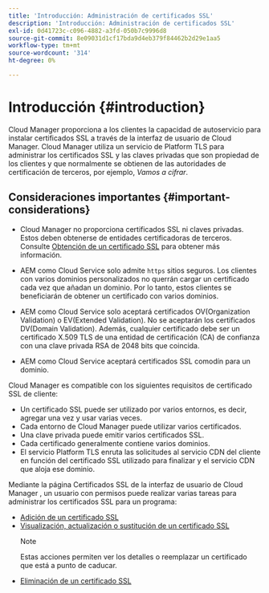 ```yaml
---
title: 'Introducción: Administración de certificados SSL'
description: 'Introducción: Administración de certificados SSL'
exl-id: 0d41723c-c096-4882-a3fd-050b7c9996d8
source-git-commit: 8e09031d1cf17bda9d4eb379f84462b2d29e1aa5
workflow-type: tm+mt
source-wordcount: '314'
ht-degree: 0%

---
```


# Introducción {#introduction}

Cloud Manager proporciona a los clientes la capacidad de autoservicio para instalar certificados SSL a través de la interfaz de usuario de Cloud Manager. Cloud Manager utiliza un servicio de Platform TLS para administrar los certificados SSL y las claves privadas que son propiedad de los clientes y que normalmente se obtienen de las autoridades de certificación de terceros, por ejemplo, *Vamos a cifrar*.

## Consideraciones importantes {#important-considerations}

* Cloud Manager no proporciona certificados SSL ni claves privadas. Estos deben obtenerse de entidades certificadoras de terceros. Consulte [Obtención de un certificado SSL](/help/implementing/cloud-manager/managing-ssl-certifications/get-ssl-certificate.md) para obtener más información.

* AEM como Cloud Service solo admite `https` sitios seguros. Los clientes con varios dominios personalizados no querrán cargar un certificado cada vez que añadan un dominio. Por lo tanto, estos clientes se beneficiarán de obtener un certificado con varios dominios.

* AEM como Cloud Service solo aceptará certificados OV(Organization Validation) o EV(Extended Validation). No se aceptarán los certificados DV(Domain Validation). Además, cualquier certificado debe ser un certificado X.509 TLS de una entidad de certificación (CA) de confianza con una clave privada RSA de 2048 bits que coincida.

* AEM como Cloud Service aceptará certificados SSL comodín para un dominio.

Cloud Manager es compatible con los siguientes requisitos de certificado SSL de cliente:

* Un certificado SSL puede ser utilizado por varios entornos, es decir, agregar una vez y usar varias veces.
* Cada entorno de Cloud Manager puede utilizar varios certificados.
* Una clave privada puede emitir varios certificados SSL.
* Cada certificado generalmente contiene varios dominios.
* El servicio Platform TLS enruta las solicitudes al servicio CDN del cliente en función del certificado SSL utilizado para finalizar y el servicio CDN que aloja ese dominio.

Mediante la página Certificados SSL de la interfaz de usuario de Cloud Manager , un usuario con permisos puede realizar varias tareas para administrar los certificados SSL para un programa:

* [Adición de un certificado SSL](/help/implementing/cloud-manager/managing-ssl-certifications/add-ssl-certificate.md)
* [Visualización, actualización o sustitución de un certificado SSL](/help/implementing/cloud-manager/managing-ssl-certifications/view-update-replace-ssl-certificate.md)
   >[!NOTE]
   >Estas acciones permiten ver los detalles o reemplazar un certificado que está a punto de caducar.
* [Eliminación de un certificado SSL](/help/implementing/cloud-manager/managing-ssl-certifications/delete-ssl-certificate.md)
